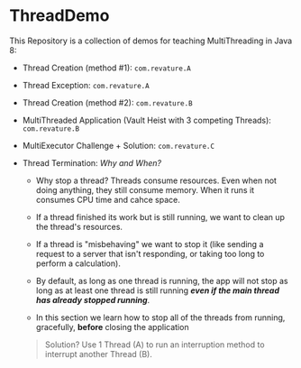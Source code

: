 # ThreadDemo
This Repository is a collection of demos for teaching MultiThreading in Java 8:

- Thread Creation (method #1): `com.revature.A`
- Thread Exception: `com.revature.A`
- Thread Creation (method #2): `com.revature.B`
- MultiThreaded Application (Vault Heist with 3 competing Threads): `com.revature.B`
- MultiExecutor Challenge + Solution: `com.revature.C`

- Thread Termination: *Why and When?*
    - Why stop a thread? Threads consume resources.  Even when not doing anything, they still consume memory.  When it runs it consumes CPU time and cahce space.
    - If a thread finished its work but is still running, we want to clean up the thread's resources.
    - If a thread is "misbehaving" we want to stop it (like sending a request to a server that isn't responding, or taking too long to perform a calculation).
    - By default, as long as one thread is running, the app will not stop as long as at least one thread is still running ***even if the main thread has already stopped running***.

    - In this section we learn how to stop all of the threads from running, gracefully, **before** closing the application


    > Solution? Use 1 Thread (A) to run an interruption method to interrupt another Thread (B).
